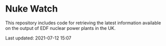 # Nuke Watch

This repository includes code for retrieving the latest information available on the output of EDF nuclear power plants in the UK.

Last updated: 2021-07-12 15:07